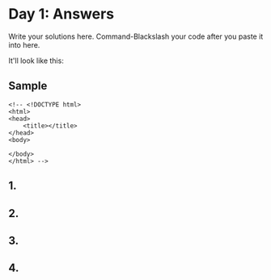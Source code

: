 # Day 1: Answers

Write your solutions here.  Command-Blackslash your code after you paste it into here.

It'll look like this:

## Sample

```
<!-- <!DOCTYPE html>
<html>
<head>
	<title></title>
</head>
<body>

</body>
</html> -->
```

## 1.






## 2.






## 3.






## 4.


